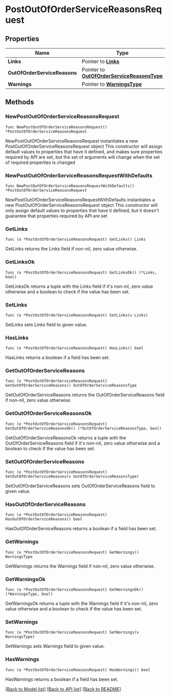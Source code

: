 # PostOutOfOrderServiceReasonsRequest

## Properties

Name | Type | Description | Notes
------------ | ------------- | ------------- | -------------
**Links** | Pointer to [**Links**](Links.md) |  | [optional] 
**OutOfOrderServiceReasons** | Pointer to [**OutOfOrderServiceReasonsType**](OutOfOrderServiceReasonsType.md) |  | [optional] 
**Warnings** | Pointer to [**WarningsType**](WarningsType.md) |  | [optional] 

## Methods

### NewPostOutOfOrderServiceReasonsRequest

`func NewPostOutOfOrderServiceReasonsRequest() *PostOutOfOrderServiceReasonsRequest`

NewPostOutOfOrderServiceReasonsRequest instantiates a new PostOutOfOrderServiceReasonsRequest object
This constructor will assign default values to properties that have it defined,
and makes sure properties required by API are set, but the set of arguments
will change when the set of required properties is changed

### NewPostOutOfOrderServiceReasonsRequestWithDefaults

`func NewPostOutOfOrderServiceReasonsRequestWithDefaults() *PostOutOfOrderServiceReasonsRequest`

NewPostOutOfOrderServiceReasonsRequestWithDefaults instantiates a new PostOutOfOrderServiceReasonsRequest object
This constructor will only assign default values to properties that have it defined,
but it doesn't guarantee that properties required by API are set

### GetLinks

`func (o *PostOutOfOrderServiceReasonsRequest) GetLinks() Links`

GetLinks returns the Links field if non-nil, zero value otherwise.

### GetLinksOk

`func (o *PostOutOfOrderServiceReasonsRequest) GetLinksOk() (*Links, bool)`

GetLinksOk returns a tuple with the Links field if it's non-nil, zero value otherwise
and a boolean to check if the value has been set.

### SetLinks

`func (o *PostOutOfOrderServiceReasonsRequest) SetLinks(v Links)`

SetLinks sets Links field to given value.

### HasLinks

`func (o *PostOutOfOrderServiceReasonsRequest) HasLinks() bool`

HasLinks returns a boolean if a field has been set.

### GetOutOfOrderServiceReasons

`func (o *PostOutOfOrderServiceReasonsRequest) GetOutOfOrderServiceReasons() OutOfOrderServiceReasonsType`

GetOutOfOrderServiceReasons returns the OutOfOrderServiceReasons field if non-nil, zero value otherwise.

### GetOutOfOrderServiceReasonsOk

`func (o *PostOutOfOrderServiceReasonsRequest) GetOutOfOrderServiceReasonsOk() (*OutOfOrderServiceReasonsType, bool)`

GetOutOfOrderServiceReasonsOk returns a tuple with the OutOfOrderServiceReasons field if it's non-nil, zero value otherwise
and a boolean to check if the value has been set.

### SetOutOfOrderServiceReasons

`func (o *PostOutOfOrderServiceReasonsRequest) SetOutOfOrderServiceReasons(v OutOfOrderServiceReasonsType)`

SetOutOfOrderServiceReasons sets OutOfOrderServiceReasons field to given value.

### HasOutOfOrderServiceReasons

`func (o *PostOutOfOrderServiceReasonsRequest) HasOutOfOrderServiceReasons() bool`

HasOutOfOrderServiceReasons returns a boolean if a field has been set.

### GetWarnings

`func (o *PostOutOfOrderServiceReasonsRequest) GetWarnings() WarningsType`

GetWarnings returns the Warnings field if non-nil, zero value otherwise.

### GetWarningsOk

`func (o *PostOutOfOrderServiceReasonsRequest) GetWarningsOk() (*WarningsType, bool)`

GetWarningsOk returns a tuple with the Warnings field if it's non-nil, zero value otherwise
and a boolean to check if the value has been set.

### SetWarnings

`func (o *PostOutOfOrderServiceReasonsRequest) SetWarnings(v WarningsType)`

SetWarnings sets Warnings field to given value.

### HasWarnings

`func (o *PostOutOfOrderServiceReasonsRequest) HasWarnings() bool`

HasWarnings returns a boolean if a field has been set.


[[Back to Model list]](../README.md#documentation-for-models) [[Back to API list]](../README.md#documentation-for-api-endpoints) [[Back to README]](../README.md)


